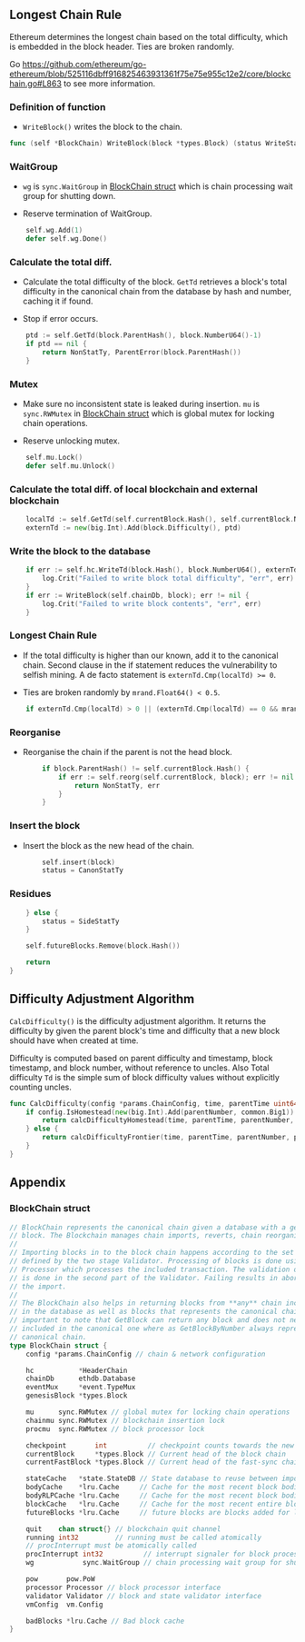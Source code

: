 ## Longest Chain Rule

Ethereum determines the longest chain based on the total difficulty, which is embedded in the block header. Ties are broken randomly.

Go https://github.com/ethereum/go-ethereum/blob/525116dbff916825463931361f75e75e955c12e2/core/blockchain.go#L863 to see more information.

### Definition of function

- ```WriteBlock()``` writes the block to the chain.

```go
func (self *BlockChain) WriteBlock(block *types.Block) (status WriteStatus, err error) {
```

### WaitGroup

- ```wg``` is ```sync.WaitGroup``` in [BlockChain struct](https://github.com/twodude/ghost-relay/blob/master/codeReviews.md#blockchain-struct) which is chain processing wait group for shutting down.

- Reserve termination of WaitGroup.

```go
	self.wg.Add(1)
	defer self.wg.Done()
```

### Calculate the total diff.

- Calculate the total difficulty of the block. ```GetTd``` retrieves a block's total difficulty in the canonical chain from the database by hash and number, caching it if found.

- Stop if error occurs.

```go
	ptd := self.GetTd(block.ParentHash(), block.NumberU64()-1)
	if ptd == nil {
		return NonStatTy, ParentError(block.ParentHash())
	}
```

### Mutex

- Make sure no inconsistent state is leaked during insertion. ```mu``` is ```sync.RWMutex``` in [BlockChain struct](https://github.com/twodude/ghost-relay/blob/master/codeReviews.md#blockchain-struct) which is global mutex for locking chain operations.

- Reserve unlocking mutex.

```go
	self.mu.Lock()
	defer self.mu.Unlock()
```

### Calculate the total diff. of local blockchain and external blockchain

```go
	localTd := self.GetTd(self.currentBlock.Hash(), self.currentBlock.NumberU64())
	externTd := new(big.Int).Add(block.Difficulty(), ptd)
```

### Write the block to the database

```go
	if err := self.hc.WriteTd(block.Hash(), block.NumberU64(), externTd); err != nil {
		log.Crit("Failed to write block total difficulty", "err", err)
	}
	if err := WriteBlock(self.chainDb, block); err != nil {
		log.Crit("Failed to write block contents", "err", err)
	}
```

### Longest Chain Rule

- If the total difficulty is higher than our known, add it to the canonical chain. Second clause in the if statement reduces the vulnerability to selfish mining. A de facto statement is ```externTd.Cmp(localTd) >= 0```.

- Ties are broken randomly by ```mrand.Float64() < 0.5```.

```go
	if externTd.Cmp(localTd) > 0 || (externTd.Cmp(localTd) == 0 && mrand.Float64() < 0.5) {
```

### Reorganise

- Reorganise the chain if the parent is not the head block.

```go
		if block.ParentHash() != self.currentBlock.Hash() {
			if err := self.reorg(self.currentBlock, block); err != nil {
				return NonStatTy, err
			}
		}
```

### Insert the block

- Insert the block as the new head of the chain.

```go
		self.insert(block)
		status = CanonStatTy
```

### Residues
```go
	} else {
		status = SideStatTy
	}

	self.futureBlocks.Remove(block.Hash())

	return
}
```

## Difficulty Adjustment Algorithm

```CalcDifficulty()``` is the difficulty adjustment algorithm. It returns the difficulty by given the parent block's time and difficulty that a new block should have when created at time.

Difficulty is computed based on parent difficulty and timestamp, block timestamp, and block number, without reference to uncles. Also Total difficulty ```Td``` is the simple sum of block difficulty values without explicitly counting uncles.

```go
func CalcDifficulty(config *params.ChainConfig, time, parentTime uint64, parentNumber, parentDiff *big.Int) *big.Int {
	if config.IsHomestead(new(big.Int).Add(parentNumber, common.Big1)) {
		return calcDifficultyHomestead(time, parentTime, parentNumber, parentDiff)
	} else {
		return calcDifficultyFrontier(time, parentTime, parentNumber, parentDiff)
	}
}
```

## Appendix

### BlockChain struct

```go
// BlockChain represents the canonical chain given a database with a genesis
// block. The Blockchain manages chain imports, reverts, chain reorganisations.
//
// Importing blocks in to the block chain happens according to the set of rules
// defined by the two stage Validator. Processing of blocks is done using the
// Processor which processes the included transaction. The validation of the state
// is done in the second part of the Validator. Failing results in aborting of
// the import.
//
// The BlockChain also helps in returning blocks from **any** chain included
// in the database as well as blocks that represents the canonical chain. It's
// important to note that GetBlock can return any block and does not need to be
// included in the canonical one where as GetBlockByNumber always represents the
// canonical chain.
type BlockChain struct {
	config *params.ChainConfig // chain & network configuration

	hc           *HeaderChain
	chainDb      ethdb.Database
	eventMux     *event.TypeMux
	genesisBlock *types.Block

	mu      sync.RWMutex // global mutex for locking chain operations
	chainmu sync.RWMutex // blockchain insertion lock
	procmu  sync.RWMutex // block processor lock

	checkpoint       int          // checkpoint counts towards the new checkpoint
	currentBlock     *types.Block // Current head of the block chain
	currentFastBlock *types.Block // Current head of the fast-sync chain (may be above the block chain!)

	stateCache   *state.StateDB // State database to reuse between imports (contains state cache)
	bodyCache    *lru.Cache     // Cache for the most recent block bodies
	bodyRLPCache *lru.Cache     // Cache for the most recent block bodies in RLP encoded format
	blockCache   *lru.Cache     // Cache for the most recent entire blocks
	futureBlocks *lru.Cache     // future blocks are blocks added for later processing

	quit    chan struct{} // blockchain quit channel
	running int32         // running must be called atomically
	// procInterrupt must be atomically called
	procInterrupt int32          // interrupt signaler for block processing
	wg            sync.WaitGroup // chain processing wait group for shutting down

	pow       pow.PoW
	processor Processor // block processor interface
	validator Validator // block and state validator interface
	vmConfig  vm.Config

	badBlocks *lru.Cache // Bad block cache
}
```
